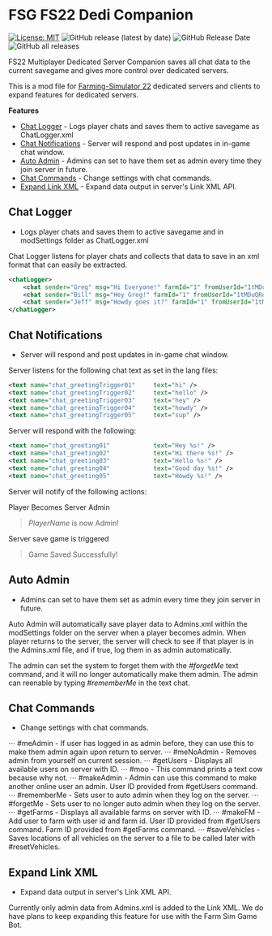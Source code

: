 # FSG FS22 Dedi Companion

[![License: MIT](https://img.shields.io/badge/License-MIT-yellow.svg)](https://opensource.org/licenses/MIT) ![GitHub release (latest by date)](https://img.shields.io/github/v/release/FSGModding/FS22_Dedi_Companion) ![GitHub Release Date](https://img.shields.io/github/release-date/FSGModding/FS22_Dedi_Companion) ![GitHub all releases](https://img.shields.io/github/downloads/FSGModding/FS22_Dedi_Companion/total)


FS22 Multiplayer Dedicated Server Companion saves all chat data to the current savegame and gives more control over dedicated servers.

This is a mod file for [Farming-Simulator 22](https://www.farming-simulator.com/) dedicated servers and clients to expand features for dedicated servers.  

__Features__
- [Chat Logger](#chat-logger) - Logs player chats and saves them to active savegame as ChatLogger.xml
- [Chat Notifications](#chat-notifications) - Server will respond and post updates in in-game chat window.
- [Auto Admin](#auto-admin) - Admins can set to have them set as admin every time they join server in future.
- [Chat Commands](#chat-commands) - Change settings with chat commands.
- [Expand Link XML](#expand-link-xml) - Expand data output in server's Link XML API.

## Chat Logger
- Logs player chats and saves them to active savegame and in modSettings folder as ChatLogger.xml

Chat Logger listens for player chats and collects that data to save in an xml format that can easily be extracted.  

```xml
<chatLogger>
    <chat sender="Greg" msg="Hi Everyone!" farmId="1" fromUserId="1tMDuQRobBhJvt2UQfsKUvCKQVHvvMJJ3svvjdfasdS4=" timestamp="2023-01-08 13:27:53"/>
    <chat sender="Bill" msg="Hey Greg!" farmId="1" fromUserId="1tMDuQRobBhJvt2UQfsKUvCKQVHvvMJJ3svvjdfasdS4=" timestamp="2023-01-08 12:55:24"/>
    <chat sender="Jeff" msg="Howdy goes it?" farmId="1" fromUserId="1tMDuQRobBhJvt2UQfsKUvCKQVHvvMJJ3svvjdfasdS4=" timestamp="2023-01-08 12:55:24"/>
</chatLogger>
```

## Chat Notifications
- Server will respond and post updates in in-game chat window.

Server listens for the following chat text as set in the lang files: 

```xml
<text name="chat_greetingTrigger01"     text="hi" />
<text name="chat_greetingTrigger02"     text="hello" />
<text name="chat_greetingTrigger03"     text="hey" />
<text name="chat_greetingTrigger04"     text="howdy" />
<text name="chat_greetingTrigger05"     text="sup" />
```

Server will respond with the following:

```xml
<text name="chat_greeting01"            text="Hey %s!" />
<text name="chat_greeting02"            text="Hi there %s!" />
<text name="chat_greeting03"            text="Hello %s!" />
<text name="chat_greeting04"            text="Good day %s!" />
<text name="chat_greeting05"            text="Howdy %s!" />
```

Server will notify of the following actions:

Player Becomes Server Admin

> *PlayerName* is now Admin!

Server save game is triggered

> Game Saved Successfully!

## Auto Admin
- Admins can set to have them set as admin every time they join server in future.

Auto Admin will automatically save player data to Admins.xml within the modSettings folder on the server when a player becomes admin.  When player returns to the server, the server will check to see if that player is in the Admins.xml file, and if true, log them in as admin automatically.  

The admin can set the system to forget them with the *#forgetMe* text command, and it will no longer automatically make them admin.  The admin can reenable by typing *#rememberMe* in the text chat.  

## Chat Commands
- Change settings with chat commands.

⋅⋅⋅ #meAdmin - If user has logged in as admin before, they can use this to make them admin again upon return to server.
⋅⋅⋅ #meNoAdmin - Removes admin from yourself on current session.
⋅⋅⋅ #getUsers - Displays all available users on server with ID.
⋅⋅⋅ #moo - This command prints a text cow because why not.
⋅⋅⋅ #makeAdmin - Admin can use this command to make another online user an admin.  User ID provided from #getUsers command.
⋅⋅⋅ #rememberMe - Sets user to auto admin when they log on the server.
⋅⋅⋅ #forgetMe - Sets user to no longer auto admin when they log on the server.
⋅⋅⋅ #getFarms - Displays all available farms on server with ID.
⋅⋅⋅ #makeFM - Add user to farm with user id and farm id.  User ID provided from #getUsers command.  Farm ID provided from #getFarms command.
⋅⋅⋅ #saveVehicles - Saves locations of all vehicles on the server to a file to be called later with #resetVehicles.

## Expand Link XML
- Expand data output in server's Link XML API.

Currently only admin data from Admins.xml is added to the Link XML.  We do have plans to keep expanding this feature for use with the Farm Sim Game Bot.